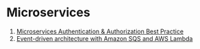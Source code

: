 # Microservices

1. [Microservices Authentication & Authorization Best Practice
](https://medium.com/tech-tajawal/microservice-authentication-and-authorization-solutions-e0e5e74b248a)
1. [Event-driven architecture with Amazon SQS and AWS Lambda](https://read.acloud.guru/event-driven-architecture-with-sqs-and-aws-lambda-cf2ebd529ae3)
